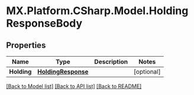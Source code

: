 # MX.Platform.CSharp.Model.HoldingResponseBody

## Properties

Name | Type | Description | Notes
------------ | ------------- | ------------- | -------------
**Holding** | [**HoldingResponse**](HoldingResponse.md) |  | [optional] 

[[Back to Model list]](../README.md#documentation-for-models) [[Back to API list]](../README.md#documentation-for-api-endpoints) [[Back to README]](../README.md)

